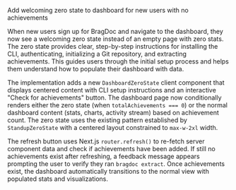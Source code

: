 Add welcoming zero state to dashboard for new users with no achievements

When new users sign up for BragDoc and navigate to the dashboard, they now see a welcoming zero state instead of an empty page with zero stats. The zero state provides clear, step-by-step instructions for installing the CLI, authenticating, initializing a Git repository, and extracting achievements. This guides users through the initial setup process and helps them understand how to populate their dashboard with data.

The implementation adds a new `DashboardZeroState` client component that displays centered content with CLI setup instructions and an interactive "Check for achievements" button. The dashboard page now conditionally renders either the zero state (when `totalAchievements === 0`) or the normal dashboard content (stats, charts, activity stream) based on achievement count. The zero state uses the existing pattern established by `StandupZeroState` with a centered layout constrained to `max-w-2xl` width.

The refresh button uses Next.js `router.refresh()` to re-fetch server component data and check if achievements have been added. If still no achievements exist after refreshing, a feedback message appears prompting the user to verify they ran `bragdoc extract`. Once achievements exist, the dashboard automatically transitions to the normal view with populated stats and visualizations.
